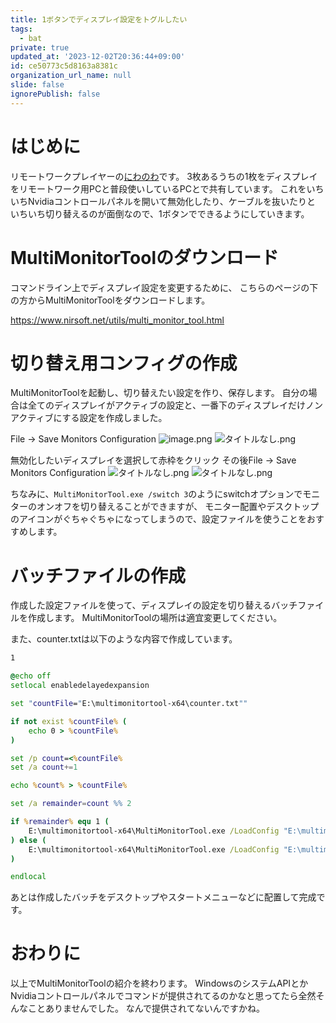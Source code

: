 ```yaml
---
title: 1ボタンでディスプレイ設定をトグルしたい
tags:
  - bat
private: true
updated_at: '2023-12-02T20:36:44+09:00'
id: ce50773c5d8163a8381c
organization_url_name: null
slide: false
ignorePublish: false
---
```

# はじめに
リモートワークプレイヤーの[にわのわ](https://twitter.com/niwa_nowa)です。
3枚あるうちの1枚をディスプレイをリモートワーク用PCと普段使いしているPCとで共有しています。
これをいちいちNvidiaコントロールパネルを開いて無効化したり、ケーブルを抜いたりと
いちいち切り替えるのが面倒なので、1ボタンでできるようにしていきます。

# MultiMonitorToolのダウンロード
コマンドライン上でディスプレイ設定を変更するために、
こちらのページの下の方からMultiMonitorToolをダウンロードします。

https://www.nirsoft.net/utils/multi_monitor_tool.html

# 切り替え用コンフィグの作成
MultiMonitorToolを起動し、切り替えたい設定を作り、保存します。
自分の場合は全てのディスプレイがアクティブの設定と、一番下のディスプレイだけノンアクティブにする設定を作成しました。

File -> Save Monitors Configuration 
![image.png](https://qiita-image-store.s3.ap-northeast-1.amazonaws.com/0/590707/fdaaff7a-72f8-94d5-aba3-160b9de04a3d.png)
![タイトルなし.png](https://qiita-image-store.s3.ap-northeast-1.amazonaws.com/0/590707/d0726fa8-3ca5-d0b2-43ad-103bc7e1be02.png)

無効化したいディスプレイを選択して赤枠をクリック
その後File -> Save Monitors Configuration
![タイトルなし.png](https://qiita-image-store.s3.ap-northeast-1.amazonaws.com/0/590707/a5f7bc44-629f-ed59-ded8-17aa23a65ac5.png)
![タイトルなし.png](https://qiita-image-store.s3.ap-northeast-1.amazonaws.com/0/590707/69c8c1d6-e024-712e-8b26-4b63e1f2627d.png)

ちなみに、```MultiMonitorTool.exe /switch 3```のようにswitchオプションでモニターのオンオフを切り替えることができますが、
モニター配置やデスクトップのアイコンがぐちゃぐちゃになってしまうので、設定ファイルを使うことをおすすめします。

# バッチファイルの作成
作成した設定ファイルを使って、ディスプレイの設定を切り替えるバッチファイルを作成します。
MultiMonitorToolの場所は適宜変更してください。

また、counter.txtは以下のような内容で作成しています。
```counter.txt
1
```

```bat
@echo off
setlocal enabledelayedexpansion

set "countFile="E:\multimonitortool-x64\counter.txt""

if not exist %countFile% (
    echo 0 > %countFile%
)

set /p count=<%countFile%
set /a count+=1

echo %count% > %countFile%

set /a remainder=count %% 2

if %remainder% equ 1 (
    E:\multimonitortool-x64\MultiMonitorTool.exe /LoadConfig "E:\multimonitortool-x64\on.cfg"
) else (
    E:\multimonitortool-x64\MultiMonitorTool.exe /LoadConfig "E:\multimonitortool-x64\off.cfg"
)

endlocal
```

あとは作成したバッチをデスクトップやスタートメニューなどに配置して完成です。

# おわりに
以上でMultiMonitorToolの紹介を終わります。
WindowsのシステムAPIとかNvidiaコントロールパネルでコマンドが提供されてるのかなと思ってたら全然そんなことありませんでした。
なんで提供されてないんですかね。
